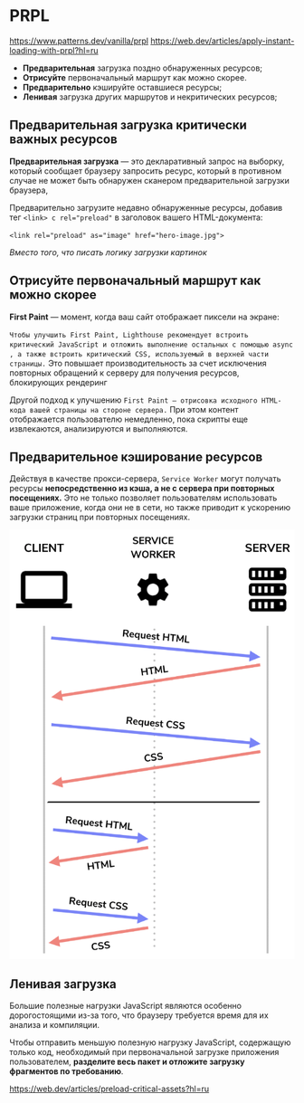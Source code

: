 # PRPL 

https://www.patterns.dev/vanilla/prpl
https://web.dev/articles/apply-instant-loading-with-prpl?hl=ru

- **Предварительная** загрузка поздно обнаруженных ресурсов;
- **Отрисуйте** первоначальный маршрут как можно скорее.
- **Предварительно** кэшируйте оставшиеся ресурсы;
- **Ленивая** загрузка других маршрутов и некритических ресурсов;

## Предварительная загрузка критически важных ресурсов
**Предварительная загрузка** — это декларативный запрос на выборку, который сообщает браузеру запросить ресурс, который в противном случае не может быть обнаружен сканером предварительной загрузки браузера,

Предварительно загрузите недавно обнаруженные ресурсы, добавив тег `<link> с rel="preload"` в заголовок вашего HTML-документа:

`<link rel="preload" as="image" href="hero-image.jpg">`

_Вместо того, что писать логику загрузки картинок_

## Отрисуйте первоначальный маршрут как можно скорее
**First Paint** — момент, когда ваш сайт отображает пиксели на экране:

`Чтобы улучшить First Paint, Lighthouse рекомендует встроить критический JavaScript и отложить выполнение остальных с помощью async , а также встроить критический CSS, используемый в верхней части страницы.` Это повышает производительность за счет исключения повторных обращений к серверу для получения ресурсов, блокирующих рендеринг


Другой подход к улучшению `First Paint — отрисовка исходного HTML-кода вашей страницы на стороне сервера.` При этом контент отображается пользователю немедленно, пока скрипты еще извлекаются, анализируются и выполняются.

## Предварительное кэширование ресурсов
Действуя в качестве прокси-сервера, `Service Worker` могут получать ресурсы **непосредственно из кэша, а не с сервера при повторных посещениях.** Это не только позволяет пользователям использовать ваше приложение, когда они не в сети, но также приводит к ускорению загрузки страниц при повторных посещениях.

![img.png](_images/img.png)


## Ленивая загрузка
Большие полезные нагрузки JavaScript являются особенно дорогостоящими из-за того, что браузеру требуется время для их анализа и компиляции.

Чтобы отправить меньшую полезную нагрузку JavaScript, содержащую только код, необходимый при первоначальной загрузке приложения пользователем, **разделите весь пакет и отложите загрузку фрагментов по требованию**.

https://web.dev/articles/preload-critical-assets?hl=ru